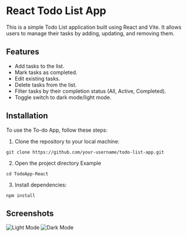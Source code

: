 # React Todo List App

This is a simple Todo List application built using React and Vite. It allows users to manage their tasks by adding, updating, and removing them.

## Features
- Add tasks to the list.
- Mark tasks as completed.
- Edit existing tasks.
- Delete tasks from the list.
- Filter tasks by their completion status (All, Active, Completed).
- Toggle switch to dark mode/light mode.

## Installation
To use the To-do App, follow these steps:
1. Clone the repository to your local machine:
```
git clone https://github.com/your-username/todo-list-app.git
```
2. Open the project directory
Example 
```
cd TodoApp-React
```
3. Install dependencies:
```
npm install
```

## Screenshots
![Light Mode](https://imgur.com/5AUtl9X.png)
![Dark Mode](https://imgur.com/LjjeaF8.png)
